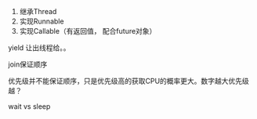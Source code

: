 1. 继承Thread
2. 实现Runnable
3. 实现Callable（有返回值， 配合future对象）


yield 让出线程给。。


join保证顺序


优先级并不能保证顺序，只是优先级高的获取CPU的概率更大。数字越大优先级越？


wait vs sleep
